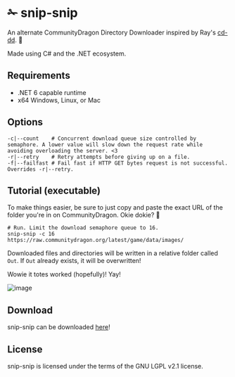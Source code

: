 # ✁ snip-snip

An alternate CommunityDragon Directory Downloader inspired by Ray's [cd-dd](https://github.com/Hi-Ray/cd-dd/). 💜

Made using C# and the .NET ecosystem.

## Requirements
- .NET 6 capable runtime
- x64 Windows, Linux, or Mac
## Options
```shell
-c|--count    # Concurrent download queue size controlled by semaphore. A lower value will slow down the request rate while avoiding overloading the server. <3
-r|--retry    # Retry attempts before giving up on a file.
-f|--failfast # Fail fast if HTTP GET bytes request is not successful. Overrides -r|--retry.
```

## Tutorial (executable)
To make things easier, be sure to just copy and paste the exact URL of the folder you're in on CommunityDragon. Okie dokie?  :green_heart:
```shell
# Run. Limit the download semaphore queue to 16.
snip-snip -c 16 https://raw.communitydragon.org/latest/game/data/images/
```
Downloaded files and directories will be written in a relative folder called `Out`. If `Out` already exists, it will be overwritten!

Wowie it totes worked (hopefully)! Yay!

![image](https://user-images.githubusercontent.com/87099578/227379900-eefcc844-553b-4f66-8f46-889935270e5a.png)

## Download
snip-snip can be downloaded [here](https://github.com/BlossomiShymae/snip-snip/releases)!

## License
snip-snip is licensed under the terms of the GNU LGPL v2.1 license.
